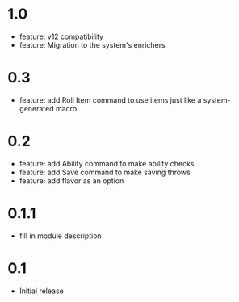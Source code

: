 # 1.0

- feature: v12 compatibility
- feature: Migration to the system's enrichers

# 0.3

- feature: add Roll Item command to use items just like a system-generated macro

# 0.2

- feature: add Ability command to make ability checks
- feature: add Save command to make saving throws
- feature: add flavor as an option

# 0.1.1

- fill in module description

# 0.1

- Initial release
